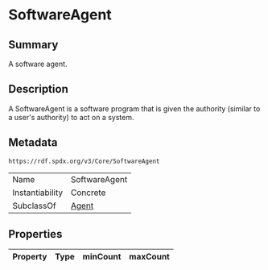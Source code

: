 <!-- Automatically generated by spec-parser v2.0.0 on 2024-01-26T22:18:46.241893+00:00 -->
<!-- SPDX-License-Identifier: Community-Spec-1.0 -->

# SoftwareAgent

## Summary

A software agent.


## Description

A SoftwareAgent is a software program that is given the authority (similar to a user's authority) to act on a system.


## Metadata

`https://rdf.spdx.org/v3/Core/SoftwareAgent`


| | |
|---|---|
| Name | SoftwareAgent |
| Instantiability | Concrete |
| SubclassOf | [Agent](../Classes/Agent.md) |




## Properties

| Property | Type | minCount | maxCount |
|---|---|:---:|:---:|

